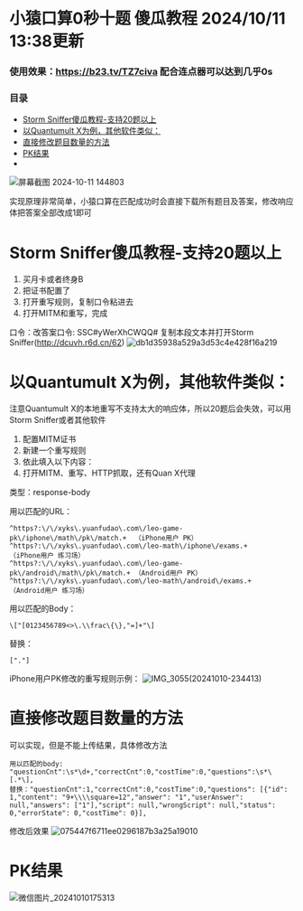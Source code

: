 # 小猿口算0秒十题 傻瓜教程 2024/10/11 13:38更新

### 使用效果：https://b23.tv/TZ7civa 配合连点器可以达到几乎0s
### 目录
- [Storm Sniffer傻瓜教程-支持20题以上](#storm-sniffer-------20----)
- [以Quantumult X为例，其他软件类似：](#-quantumult-x----------)
- [直接修改题目数量的方法](#-----------)
- [PK结果](#-----)
- 
![屏幕截图 2024-10-11 144803](https://github.com/user-attachments/assets/5ae735ae-330d-41af-a704-f47dbc22ed62)

实现原理非常简单，小猿口算在匹配成功时会直接下载所有题目及答案，修改响应体把答案全部改成1即可

# Storm Sniffer傻瓜教程-支持20题以上
1. 买月卡或者终身B
2. 把证书配置了
3. 打开重写规则，复制口令粘进去
4. 打开MITM和重写，完成

口令：改答案口令: SSC#yWerXhCWQQ# 复制本段文本并打开Storm Sniffer(http://dcuvh.r6d.cn/62)
![db1d35938a529a3d53c4e428f16a219](https://github.com/user-attachments/assets/fcd75c46-f530-4c20-a2fa-781afb6dd7f3)


# 以Quantumult X为例，其他软件类似：

注意Quantumult X的本地重写不支持太大的响应体，所以20题后会失效，可以用Storm Sniffer或者其他软件
1. 配置MITM证书
2. 新建一个重写规则
3. 依此填入以下内容：
4. 打开MITM、重写、HTTP抓取，还有Quan X代理

类型：response-body

用以匹配的URL：
```
^https?:\/\/xyks\.yuanfudao\.com\/leo-game-pk\/iphone\/math\/pk\/match.+  （iPhone用户 PK）
^https?:\/\/xyks\.yuanfudao\.com\/leo-math\/iphone\/exams.+               （iPhone用户 练习场）
^https?:\/\/xyks\.yuanfudao\.com\/leo-game-pk\/android\/math\/pk\/match.+ （Android用户 PK）
^https?:\/\/xyks\.yuanfudao\.com\/leo-math\/android\/exams.+              （Android用户 练习场）
```
用以匹配的Body：
```
\["[0123456789<>\.\\frac\{\},"=]+"\]
```
替换：
```
["."]
```

iPhone用户PK修改的重写规则示例：
![IMG_3055(20241010-234413)](https://github.com/user-attachments/assets/8c443a8a-8d45-42ae-bd3d-906b6a29c461)

# 直接修改题目数量的方法
可以实现，但是不能上传结果，具体修改方法
```
用以匹配的body: "questionCnt":\s*\d+,"correctCnt":0,"costTime":0,"questions":\s*\[.*\],
替换："questionCnt":1,"correctCnt":0,"costTime":0,"questions": [{"id": 1,"content": "9+\\\\square=12","answer": "1","userAnswer": null,"answers": ["1"],"script": null,"wrongScript": null,"status": 0,"errorState": 0,"costTime": 0}],
```
修改后效果
![075447f6711ee0296187b3a25a19010](https://github.com/user-attachments/assets/a902a38c-e55c-41c1-9d97-3062770fd733)

# PK结果
![微信图片_20241010175313](https://github.com/user-attachments/assets/afb3d32c-7c43-4e14-af53-ad0200b4e9ac)
